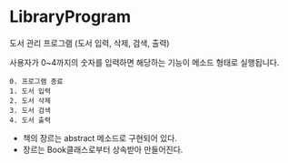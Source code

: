 # LibraryProgram
도서 관리 프로그램 (도서 입력, 삭제, 검색, 출력)
  
사용자가 0~4까지의 숫자를 입력하면 해당하는 기능이 메소드 형태로 실행됩니다.
```text
0. 프로그램 종료 
1. 도서 입력
2. 도서 삭제
3. 도서 검색
4. 도서 출력
```
- 책의 장르는 abstract 메소드로 구현되어 있다.
- 장르는 Book클래스로부터 상속받아 만들어진다.